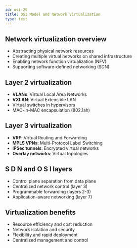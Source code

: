 ```yaml
---
id: osi-29
title: OSI Model and Network Virtualization
type: text
---
```



## Network virtualization overview

- Abstracting physical network resources
- Creating multiple virtual networks on shared infrastructure
- Enabling network function virtualization (NFV)
- Supporting software-defined networking (SDN)

## Layer 2 virtualization

- **VLANs**: Virtual Local Area Networks
- **VXLAN**: Virtual Extensible LAN
- Virtual switches in hypervisors
- MAC-in-MAC encapsulation (802.1ah)

## Layer 3 virtualization

- **VRF**: Virtual Routing and Forwarding
- **MPLS VPNs**: Multi-Protocol Label Switching
- **IPSec tunnels**: Encrypted virtual networks
- **Overlay networks**: Virtual topologies

## S D N and  O S I layers

- Control plane separation from data plane
- Centralized network control (layer 3)
- Programmable forwarding (layers 2-3)
- Application-aware networking (layer 7)

## Virtualization benefits

- Resource efficiency and cost reduction
- Network isolation and security
- Flexibility and rapid deployment
- Centralized management and control